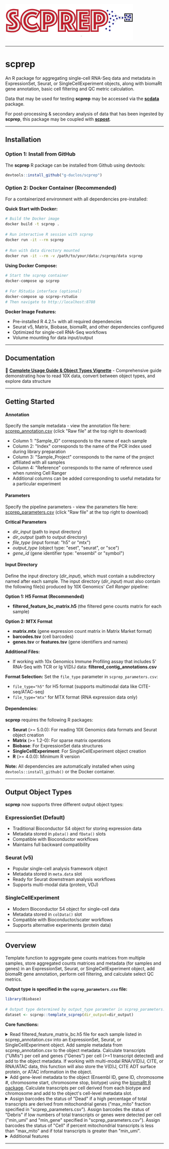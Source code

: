 ![Logo](inst/extdata/scprep_Logo_v2.png)

***

# **scprep**
An R package for aggregating single-cell RNA-Seq data and metadata in ExpressionSet, Seurat, or SingleCellExperiment objects, along with biomaRt gene annotation, basic cell filtering and QC metric calculation.

Data that may be used for testing **scprep** may be accessed via the **[scdata](https://github.com/g-duclos/scdata)** package.

For post-processing & secondary analysis of data that has been ingested by **scprep**, this package may be coupled with **[scpost](https://github.com/g-duclos/scpost)**.

***

## Installation

### Option 1: Install from GitHub
The **scprep** R package can be installed from Github using devtools:
```r
devtools::install_github("g-duclos/scprep")
```

### Option 2: Docker Container (Recommended)
For a containerized environment with all dependencies pre-installed:

**Quick Start with Docker:**
```bash
# Build the Docker image
docker build -t scprep .

# Run interactive R session with scprep
docker run -it --rm scprep

# Run with data directory mounted
docker run -it --rm -v /path/to/your/data:/scprep/data scprep
```

**Using Docker Compose:**
```bash
# Start the scprep container
docker-compose up scprep

# For RStudio interface (optional)
docker-compose up scprep-rstudio
# Then navigate to http://localhost:8788
```

**Docker Image Features:**
- Pre-installed R 4.2.1+ with all required dependencies
- Seurat v5, Matrix, Biobase, biomaRt, and other dependencies configured
- Optimized for single-cell RNA-Seq workflows
- Volume mounting for data input/output

***

## Documentation

📖 **[Complete Usage Guide & Object Types Vignette](https://g-duclos.github.io/scprep/articles/vignette_scprep_usage.html)** - Comprehensive guide demonstrating how to read 10X data, convert between object types, and explore data structure

***

## Getting Started

#### Annotation
Specify the sample metadata - view the annotation file here: [scprep_annotation.csv](inst/extdata/scprep_annotation.csv) (click "Raw file" at the top right to download)
* Column 1: "Sample_ID" corresponds to the name of each sample
* Column 2: "Index" corresponds to the name of the PCR index used during library preparation
* Column 3: "Sample_Project" corresponds to the name of the project affiliated with all samples
* Column 4: "Reference" corresponds to the name of reference used when running Cell Ranger
* Additional columns can be added corresponding to useful metadata for a particular experiment

#### Parameters
Specify the pipeline parameters - view the parameters file here: [scprep_parameters.csv](inst/extdata/scprep_parameters.csv) (click "Raw file" at the top right to download)

**Critical Parameters**
* *dir_input* (path to input directory)
* *dir_output* (path to output directory)
* *file_type* (input format: "h5" or "mtx")
* *output_type* (object type: "eset", "seurat", or "sce")
* *gene_id* (gene identifier type: "ensembl" or "symbol")

#### Input Directory
Define the input directory (*dir_input*), which must contain a subdirectory named after each sample. The input directory (*dir_input*) must also contain the following file(s) produced by 10X Genomics' *Cell Ranger* pipeline:

**Option 1: H5 Format (Recommended)**
* **filtered_feature_bc_matrix.h5** (the filtered gene counts matrix for each sample)

**Option 2: MTX Format**
* **matrix.mtx** (gene expression count matrix in Matrix Market format)
* **barcodes.tsv** (cell barcodes)
* **genes.tsv** or **features.tsv** (gene identifiers and names)

**Additional Files:**
* If working with 10x Genomics Immune Profiling assay that includes 5' RNA-Seq with TCR or Ig V(D)J data: **filtered_contig_annotations.csv**

**Format Selection:**
Set the `file_type` parameter in `scprep_parameters.csv`:
- `file_type="h5"` for H5 format (supports multimodal data like CITE-seq/ATAC-seq)
- `file_type="mtx"` for MTX format (RNA expression data only)

#### Dependencies:
**scprep** requires the following R packages:
- **Seurat** (>= 5.0.0): For reading 10X Genomics data formats and Seurat object creation
- **Matrix** (>= 1.2-0): For sparse matrix operations  
- **Biobase**: For ExpressionSet data structures
- **SingleCellExperiment**: For SingleCellExperiment object creation
- **R** (>= 4.0.0): Minimum R version

**Note:** All dependencies are automatically installed when using `devtools::install_github()` or the Docker container.

***

## Output Object Types

**scprep** now supports three different output object types:

### **ExpressionSet** (Default)
- Traditional Bioconductor S4 object for storing expression data
- Metadata stored in `pData()` and `fData()` slots
- Compatible with Bioconductor workflows
- Maintains full backward compatibility

### **Seurat** (v5)
- Popular single-cell analysis framework object
- Metadata stored in `meta.data` slot
- Ready for Seurat downstream analysis workflows
- Supports multi-modal data (protein, VDJ)

### **SingleCellExperiment**
- Modern Bioconductor S4 object for single-cell data
- Metadata stored in `colData()` slot
- Compatible with Bioconductor/scater workflows
- Supports alternative experiments (protein data)

***

## Overview

Template function to aggregate gene counts matrices from multiple samples, store aggregated counts matrices and metadata (for samples and genes) in an ExpressionSet, Seurat, or SingleCellExperiment object, add biomaRt gene annotation, perform cell filtering, and calculate select QC metrics.

**Output type is specified in the `scprep_parameters.csv` file:**
```r
library(Biobase)

# Output type determined by output_type parameter in scprep_parameters.csv
dataset <- scprep::template_scprep(dir_output=dir_output)

```

**Core functions:**

<details>
	<summary>Read filtered_feature_matrix_bc.h5 file for each sample listed in scprep_annotation.csv into an ExpressionSet, Seurat, or SingleCellExperiment object. Add sample metadata from scprep_annotation.csv to the object metadata. Calculate transcripts ("UMIs") per cell and genes ("Genes") per cell (>=1 transcript detected) and add to the object metadata. If working with multi-modal RNA/V(D)J, CITE, or RNA/ATAC data, this function will also store the V(D)J, CITE ADT surface protein, or ATAC information in the object.</summary>
<pre>
# Build Seurat object with RNA data (no additional modalities)
dataset <- scprep::scprep_build(
	sample_paths="path/to/sample",
	annotation=annotation,
	gene_id="symbol"
	output_type="seurat",
	vdj=FALSE,
	cite=FALSE,
	cite_ignore=TRUE,
	atac=FALSE,
	atac_ignore=TRUE)
</pre>
</details>


<details>
	<summary>Add gene-level metadata to the object (Ensembl ID, gene ID, chromosome #, chromosome start, chromosome stop, biotype) using the <a href="https://bioconductor.org/packages/release/bioc/html/biomaRt.html">biomaRt R package</a>. Calculate transcripts per cell derived from each biotype and chromosome and add to the object's cell-level metadata slot.</summary>
<pre>
# Add gene-level metadata to the object
dataset <- scprep::scprep_biomart(
	dataset=dataset,
	ensembl_target=ensembl_target,
	reference=reference)
</pre>
</details>


<details>
	<summary>Assign barcodes the status of "Dead" if a high percentage of total transcripts are derived from mitochondrial genes ("max_mito" fraction specified in "scprep_parameters.csv"). Assign barcodes the status of "Debris" if low numbers of total transcripts or genes were detected per cell ("min_umi" and "min_gene" specified in "scprep_parameters.csv"). Assign barcodes the status of "Cell" if percent mitochondrial transcripts is less than "max_mito" and if total transcripts is greater than "min_umi".</summary>
<pre>
# Assign status of high quality "Cell", "Dead", or "Debris" to each barcode and add to object metadata
dataset <- scprep::scprep_cell_filter_multi(
	dataset=dataset,
	min_umi=min_umi,
	min_gene=min_gene,
	max_mito=max_mito)
</pre>
</details>


<details>
	<summary>Additional features</summary>
<ul><li>Store parameters specified in the scprep_parameters.csv file in a list labeled "Parameters" in the "assayData" slot labeled "Params" in the ExpressionSet object</li>

<li>Generate random seeds utilized for this analysis and store in a list labeled "Seeds" in the "assayData" slot labeled "Params" in the ExpressionSet object</li>

<li>Select genes with at least 3 transcript counts in a pre-specified (see "gene_filter" in scprep_parameters.csv) percentage (default = 0.1%) of cells and label as "Expressed" in "fData" slot of ExpressionSet object. All other genes are labeled as "Not_Expressed" in "fData" slot of ExpressionSet object</li>

<li>Save ExpressionSet RDS file in *dir_output*</li>
</ul>
</details>

***
